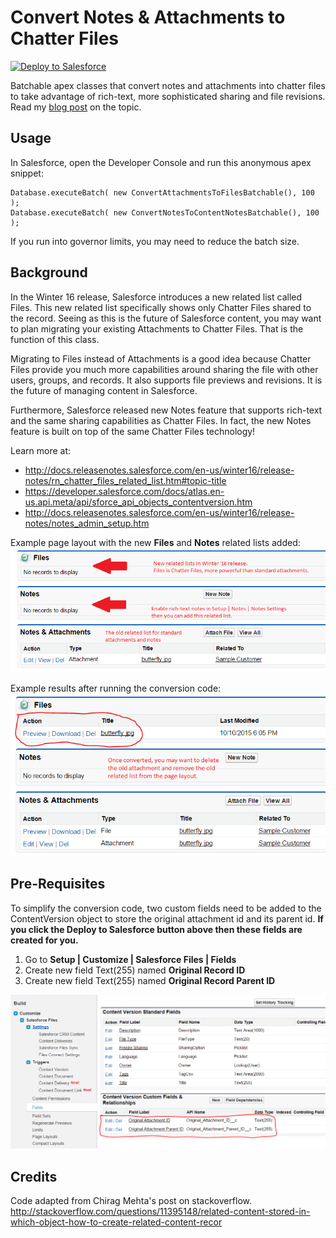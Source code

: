 Convert Notes & Attachments to Chatter Files
============================================

<a href="https://githubsfdeploy.herokuapp.com?owner=douglascayers&repo=sfdc-convert-attachments-to-chatter-files">
  <img alt="Deploy to Salesforce"
       src="https://raw.githubusercontent.com/afawcett/githubsfdeploy/master/src/main/webapp/resources/img/deploy.png">
</a>

Batchable apex classes that convert notes and attachments into chatter files to take advantage of rich-text, more sophisticated sharing and file revisions. Read my [blog post](https://douglascayers.wordpress.com/2015/10/10/salesforce-convert-attachments-to-chatter-files/) on the topic.


Usage
-----
In Salesforce, open the Developer Console and run this anonymous apex snippet:

    Database.executeBatch( new ConvertAttachmentsToFilesBatchable(), 100 );
    Database.executeBatch( new ConvertNotesToContentNotesBatchable(), 100 );

If you run into governor limits, you may need to reduce the batch size.


Background
----------
In the Winter 16 release, Salesforce introduces a new related list called Files.
This new related list specifically shows only Chatter Files shared to the record.
Seeing as this is the future of Salesforce content, you may want to plan migrating
your existing Attachments to Chatter Files. That is the function of this class.

Migrating to Files instead of Attachments is a good idea because Chatter Files
provide you much more capabilities around sharing the file with other users, groups, and records.
It also supports file previews and revisions. It is the future of managing content in Salesforce.

Furthermore, Salesforce released new Notes feature that supports rich-text and the same sharing capabilities as Chatter Files. In fact, the new Notes feature is built on top of the same Chatter Files technology!

Learn more at:
* http://docs.releasenotes.salesforce.com/en-us/winter16/release-notes/rn_chatter_files_related_list.htm#topic-title
* https://developer.salesforce.com/docs/atlas.en-us.api.meta/api/sforce_api_objects_contentversion.htm
* http://docs.releasenotes.salesforce.com/en-us/winter16/release-notes/notes_admin_setup.htm

Example page layout with the new **Files** and **Notes** related lists added:
![screenshot](/images/related-lists-pre-conversion.png)

Example results after running the conversion code:
![screenshot](/images/related-lists-post-conversion.png)

Pre-Requisites
--------------
To simplify the conversion code, two custom fields need to be added to the ContentVersion object to store the original attachment id and its parent id. **If you click the Deploy to Salesforce button above then these fields are created for you.**

1. Go to **Setup | Customize | Salesforce Files | Fields**
2. Create new field Text(255) named **Original Record ID**
3. Create new field Text(255) named **Original Record Parent ID**

![screenshot](/images/content-version-custom-fields.png)


Credits
-------
Code adapted from Chirag Mehta's post on stackoverflow.
http://stackoverflow.com/questions/11395148/related-content-stored-in-which-object-how-to-create-related-content-recor
